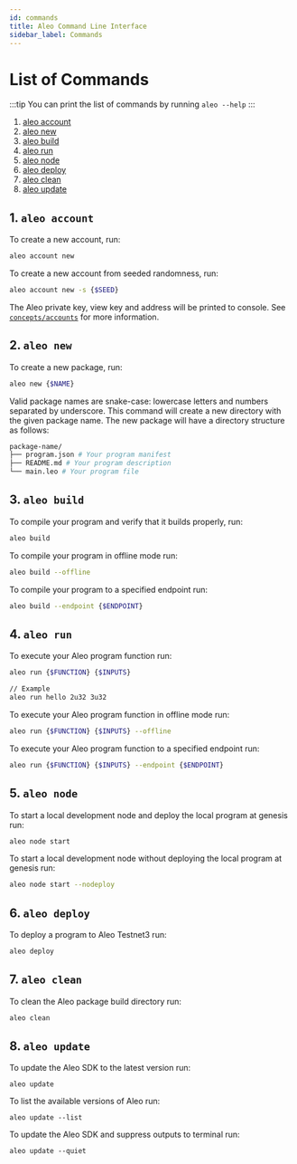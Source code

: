 ```yaml
---
id: commands
title: Aleo Command Line Interface
sidebar_label: Commands
---
```


# List of Commands
:::tip
You can print the list of commands by running `aleo --help`
:::

1. [aleo account](#1-aleo-account)
2. [aleo new](#2-aleo-new)
3. [aleo build](#3-aleo-build)
4. [aleo run](#4-aleo-run)
5. [aleo node](#5-aleo-node)
6. [aleo deploy](#6-aleo-deploy)
7. [aleo clean](#7-aleo-clean)
8. [aleo update](#8-aleo-update)

## 1. `aleo account`

To create a new account, run:
```bash
aleo account new
```

To create a new account from seeded randomness, run:
```bash
aleo account new -s {$SEED}
```

The Aleo private key, view key and address will be printed to console.
See [`concepts/accounts`](../concepts/00_accounts.md) for more information.

## 2. `aleo new`

To create a new package, run:
```bash
aleo new {$NAME}
```

Valid package names are snake-case: lowercase letters and numbers separated by underscore.
This command will create a new directory with the given package name.
The new package will have a directory structure as follows:

```bash
package-name/
├── program.json # Your program manifest
├── README.md # Your program description
└── main.leo # Your program file
```

## 3. `aleo build`

To compile your program and verify that it builds properly, run:
```bash
aleo build
```

To compile your program in offline mode run:
```bash
aleo build --offline
```

To compile your program to a specified endpoint run:
```bash
aleo build --endpoint {$ENDPOINT}
```

## 4. `aleo run`

To execute your Aleo program function run:
```bash
aleo run {$FUNCTION} {$INPUTS}

// Example
aleo run hello 2u32 3u32
```

To execute your Aleo program function in offline mode run:
```bash
aleo run {$FUNCTION} {$INPUTS} --offline
```

To execute your Aleo program function to a specified endpoint run:
```bash
aleo run {$FUNCTION} {$INPUTS} --endpoint {$ENDPOINT}
```

## 5. `aleo node`

To start a local development node and deploy the local program at genesis run:
```bash
aleo node start
```

To start a local development node without deploying the local program at genesis run:
```bash
aleo node start --nodeploy
```

## 6. `aleo deploy`

To deploy a program to Aleo Testnet3 run:
```bash
aleo deploy
```

## 7. `aleo clean`

To clean the Aleo package build directory run:
```bash
aleo clean
```

## 8. `aleo update`

To update the Aleo SDK to the latest version run:
```
aleo update
```

To list the available versions of Aleo run:
```
aleo update --list
```

To update the Aleo SDK and suppress outputs to terminal run:
```
aleo update --quiet
```